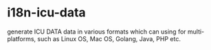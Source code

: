# i18n-icu-data
generate ICU DATA data in various formats which can using for multi-platforms, such as Linux OS, Mac OS, Golang, Java, PHP etc.

